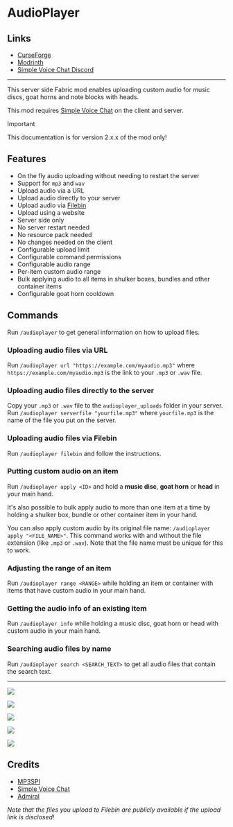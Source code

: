 <!-- modrinth_exclude.start -->

# AudioPlayer

## Links

- [CurseForge](https://www.curseforge.com/minecraft/mc-mods/audioplayer)
- [Modrinth](https://modrinth.com/mod/audioplayer)
- [Simple Voice Chat Discord](https://discord.gg/4dH2zwTmyX)

---

<!-- modrinth_exclude.end -->

This server side Fabric mod enables uploading custom audio for music discs, goat horns and note blocks with heads.

This mod requires [Simple Voice Chat](https://www.curseforge.com/minecraft/mc-mods/simple-voice-chat) on the client and server.

> [!IMPORTANT]  
> This documentation is for version 2.x.x of the mod only!

## Features

- On the fly audio uploading without needing to restart the server
- Support for `mp3` and `wav`
- Upload audio via a URL
- Upload audio directly to your server
- Upload audio via [Filebin](https://github.com/espebra/filebin2/)
- Upload using a website
- Server side only
- No server restart needed
- No resource pack needed
- No changes needed on the client
- Configurable upload limit
- Configurable command permissions
- Configurable audio range
- Per-item custom audio range
- Bulk applying audio to all items in shulker boxes, bundles and other container items
- Configurable goat horn cooldown

## Commands

Run `/audioplayer` to get general information on how to upload files.

### Uploading audio files via URL

Run `/audioplayer url "https://example.com/myaudio.mp3"` where `https://example.com/myaudio.mp3` is the link to your `.mp3` or `.wav` file.

### Uploading audio files directly to the server

Copy your `.mp3` or `.wav` file to the `audioplayer_uploads` folder in your server.
Run `/audioplayer serverfile "yourfile.mp3"` where `yourfile.mp3` is the name of the file you put on the server.

### Uploading audio files via Filebin

Run `/audioplayer filebin` and follow the instructions.

### Putting custom audio on an item

Run `/audioplayer apply <ID>` and hold a **music disc**, **goat horn** or **head** in your main hand.

It's also possible to bulk apply audio to more than one item at a time by holding a shulker box, bundle or other container item in your hand.

You can also apply custom audio by its original file name:
`/audioplayer apply "<FILE_NAME>"`.
This command works with and without the file extension (like `.mp3` or `.wav`).
Note that the file name must be unique for this to work.

### Adjusting the range of an item

Run `/audioplayer range <RANGE>` while holding an item or container with items that have custom audio in your main hand.

### Getting the audio info of an existing item

Run `/audioplayer info` while holding a music disc, goat horn or head with custom audio in your main hand.

### Searching audio files by name

Run `/audioplayer search <SEARCH_TEXT>` to get all audio files that contain the search text.


---
[![](https://user-images.githubusercontent.com/13237524/179395180-05f2ec3b-2ed3-412d-8639-72c7f13a8068.png)](https://youtu.be/j8GRcYnjUp8)

[![](https://user-images.githubusercontent.com/13237524/179395233-582b70bc-f308-47c7-96ff-541257e86545.png)](https://youtu.be/tixidvB4Zko)

![](https://user-images.githubusercontent.com/13237524/179395296-be3643eb-1c23-4300-ac17-25d11d53d6f3.png)

![](https://user-images.githubusercontent.com/13237524/142997959-9120d038-4ee6-45bb-8815-2179884ef958.png)

![](https://user-images.githubusercontent.com/13237524/143213769-99a6b03a-887a-4b30-8b18-baf394be6b6c.png)

## Credits

- [MP3SPI](https://github.com/umjammer/mp3spi)
- [Simple Voice Chat](https://github.com/henkelmax/simple-voice-chat)
- [Admiral](https://github.com/henkelmax/admiral)

*Note that the files you upload to Filebin are publicly available if the upload link is disclosed!*
